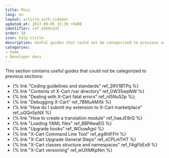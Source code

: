 ```yaml
---
title: Misc
lang: en
layout: article_with_sidebar
updated_at: 2017-09-05 15:39 +0400
identifier: ref_S6VQco37
order: 10
icon: help circle
description: Useful guides that could not be categorized to previous sections
categories:
- home
- Developer docs
---
```


This section contains useful guides that could not be categorized to previous sections:

*   {% link "Coding guidelines and standards" ref_2RV1BTPq %}
*   {% link "Contents of X-Cart /var directory" ref_GW35wpNW %}
*   {% link "Dealing with X-Cart fatal errors" ref_nI5Nu52p %};
*   {% link "Debugging X-Cart" ref_7BMuAMXk %}
*   {% link "How do I submit my extension to X-Cart marketplace" ref_uGQn5pNX %}
*   {% link "How to create a translation module" ref_haeJE8rQ %}
*   {% link "Loading YAML files" ref_8BPAwaEG %}
*   {% link "Upgrade hooks" ref_WOuwAgsI %}
*	{% link "X-Cart Command Line Tool" ref_eg4htFFH %}
*   {% link "X-Cart Upgrade General Steps" ref_xCPLmTHT %}
*   {% link "X-Cart classes structure and namespaces" ref_FAgFbEx9 %}
*   {% link "X-Cart versioning" ref_wUXMKpNm %}
